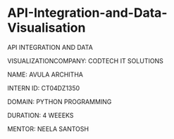 # API-Integration-and-Data-Visualisation
API INTEGRATION AND DATA

VISUALIZATIONCOMPANY: CODTECH IT SOLUTIONS

NAME: AVULA ARCHITHA

INTERN ID: CT04DZ1350

DOMAIN: PYTHON PROGRAMMING

DURATION: 4 WEEEKS

MENTOR: NEELA SANTOSH
